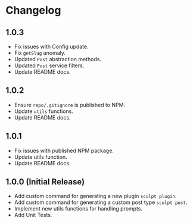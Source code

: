 # Changelog

## 1.0.3

- Fix issues with Config update.
- Fix `getSlug` anomaly.
- Updated `Post` abstraction methods.
- Updated `Post` service filters.
- Update README docs.

## 1.0.2

- Ensure `repo/.gitignore` is published to NPM.
- Update `utils` functions.
- Update README docs.

## 1.0.1

- Fix issues with published NPM package.
- Update utils function.
- Update README docs.

## 1.0.0 (Initial Release)

- Add custom command for generating a new plugin `sculpt plugin`.
- Add custom command for generating a custom post type `sculpt post`.
- Implement new utils functions for handling prompts.
- Add Unit Tests.
